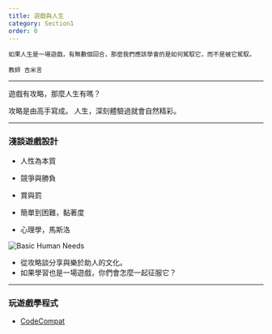 ```yaml
---
title: 遊戲與人生
category: Section1
order: 0
---
```


```
如果人生是一場遊戲，有無數個回合，那麼我們應該學會的是如何駕馭它，而不是被它駕馭。

教師 吉米言
```

---

遊戲有攻略，那麼人生有嗎？

攻略是由高手寫成。
人生，深刻體驗過就會自然精彩。

---

### 淺談遊戲設計
+ 人性為本質
+ 競爭與勝負
+ 賞與罰
+ 簡單到困難，黏著度

+ 心理學，馬斯洛

![Basic Human Needs](/icixin/images/lessons/section1-1.jpg)

+ 從攻略談分享與樂於助人的文化。
+ 如果學習也是一場遊戲，你們會怎麼一起征服它？

---

### 玩遊戲學程式

+ [CodeCompat](https://codecombat.com/)